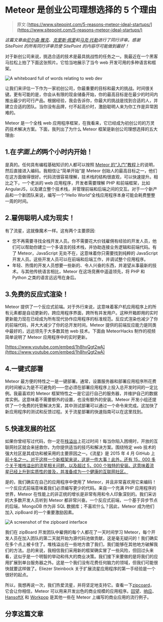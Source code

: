 # Meteor 是创业公司理想选择的 5 个理由

> 原文:[https://www.sitepoint.com/5-reasons-meteor-ideal-startups/](https://www.sitepoint.com/5-reasons-meteor-ideal-startups/)

*这篇文章由[尼尔森·雅克](https://www.sitepoint.com/author/njacques/)、[克里斯·佩里](https://www.sitepoint.com/author/cperry/)和[马克·托勒](https://twitter.com/marctowler)进行了同行评审。感谢 SitePoint 的所有同行评审员使 SitePoint 的内容尽可能做到最好！*

对于新创公司来说，挑选合适的技术是最具挑战性的任务之一。我最近在一个黑客马拉松上拍了下面这张照片。它恰当地展示了当今 web 开发可用的多种语言和框架。

![A whiteboard full of words relating to web dev](../Images/df356c162fd744e838509e715817a6b5.png)

让我们来评估一下作为一家初创公司，你最重要的目标和最大的挑战。时间很关键。更有可能的是，你会从有限的现金储备开始，你的最高目标是在最少的时间内推出最少的可行产品。根据经验，我会告诉你，你最大的挑战是找到合适的人，并建立合适的团队。当你没有品牌，付不起高价时，激励聪明人来为你工作是异常困难的。

Meteor 是一个全栈 web 应用程序框架，在我看来，它已经成为初创公司的万灵药技术解决方案。下面，我列出了为什么 Meteor 框架是新创公司理想选择的五大理由:

## 1.在*字面上的*两个小时内开始！

是真的。任何具有编程基础知识的人都可以按照 [Meteor 的“入门”教程](https://www.meteor.com/tutorials/blaze/creating-an-app)上的说明，然后直接进入编码。我相信让“简单开始”是 Meteor 创始人的最高目标之一，他们在这方面做得很好。代码流很容易理解，技术栈的结构很直观，可以快速提升。相比之下，一个老派的 web 应用程序，开发者需要理解 PHP 和前端框架，比如 AngularJS，以及建立整个技术栈，并管理前端和后端之间的交互。对于一个新产品和一个新团队来说，编写一个“Hello World”全栈应用程序本身可能会耗费整整一周的时间。

## 2.雇佣聪明人成为现实！

有了流星，这就像魔术一样。这有两个主要原因:

*   您不再需要寻找全栈开发人员。你不需要花大价钱雇佣有经验的开发人员，他们可以帮助你建立一个多语言的技术栈，并协助连接业务逻辑和前端代码。有了 Meteor，JavaScript 无处不在，这意味着你只需要找到纯粹的 JavaScript 开发人员。这些开发人员可以在前端和后端工作，并调试整个应用程序。
*   年轻、热情的开发人员想要一些新的、令人兴奋的东西，并渴望从事最新的技术。与其他传统语言相比，Meteor 在这场竞赛中遥遥领先，将 PHP 和 Python 之类的语言远远甩在身后。

## 3.免费的反应式渲染！

Meteor 提供了一个反应式前端。对于外行来说，这意味着客户机应用程序上的所有元素都是自动更新的，跨应用程序界面，跨所有并发用户。这种开箱即用的实时更新能力现在已经成为所有现代协作应用程序的标准规范。反应式渲染也减少了你的前端代码，并大大减少了你的总开发时间。Meteor 提供的前端反应能力是同类中最好的，远远领先于大多数其他 web 技术。下面由 MeteorHacks 制作的视频简单说明了 Meteor 应用程序中的实时更新。

[https://www.youtube.com/embed/1h8hvQgt2wA](https://www.youtube.com/embed/1h8hvQgt2wA)

## 4.一键式部署

Meteor 最方便的特性之一是一键部署。通常，设置服务器和部署应用程序所花费的时间被认为是不可避免的——您必须在部署应用程序上投入总开发时间的一定比例。我最喜欢的 Meteor 框架特性之一是它运行自己的服务器，并维护自己的数据库实例。这意味着不需要额外的设置，也没有额外的安装。Meteor 开发小组还提供了一个免费的托管解决方案，其中测试部署可以通过一个命令来完成。这加快了新应用程序的测试和反馈过程。关于流星部署的快速指南可以在这里找到。

## 5.快速发展的社区

如果你曾经写过代码，你一定在[栈溢出](http://stackoverflow.com/)上花过时间！每当你陷入困境时，开放的互联网社区就会来拯救你，为你提供适当的技巧和解决方案。围绕特定 web 技术的强大社区是其成功和被采用的主要原因之一。《流星》是 2015 年 4 月 GitHub 上[前十名之一。对于这样一个新框架来说，这是一件大事！此外，还有 15，000 多个关于堆栈溢出的流星相关问题，以及超过 5，000 个独特的安装。这意味着流星已经上升到实质性的普及，并准备成为一个健康的互联网社区。](http://info.meteor.com/blog/meteor-top-ten-github)

是的，我们确实在自己的应用程序中使用了 Meteor，并且非常喜欢用它来编码！一个反应式前端意味着我们必须编写更少的代码。来自一个充满 PHP 应用程序的世界，Meteor 在性能上的非正统的增长是非常有用和令人印象深刻的。我们采访的大多数开发人员听到 Meteor 都非常兴奋。一个反应式前端，一个基于异步节点的后端，MongoDB 作为非 SQL 数据库；不喜欢什么？因此，Meteor 成为他们加入 zipBoard 的一个重要激励因素。

![A screenshot of the zipboard interface](../Images/bb56f146b3e603dfd3c5e726d5f639f4.png)

我们在 zipBoard 开发团队中雇佣的每个人都花了一天时间学习 Meteor，每个开发人员在加入团队的第二天就开始为源代码池做贡献，这是毫无疑问的！我们确实在多个点上被卡住了。堆栈溢出在一些地方救了我们，我们能够在其他地方破解我们的方法。总的来说，我相信我们采用新的框架确实冒了一些风险，但回过头来看，这似乎是一个明智的举动和伟大的商业决策。我们接下来要做的是将我们的应用扩展到单台服务器之外。这是一个我们没有花费任何脑力的领域，但我们可能很快就要这样做了。Eliezer Steinbock 关于扩展流星应用程序的第一手经验是一个很好的起点。

所以，我想再说一次，我们热爱流星，并将坚定地支持它。查看一下[zipcoard](http://www.zipboard.co)，它会让你相信，Meteor 可以用来开发出色的商业规模的应用程序。[回望](https://lookback.io/)、[响应](https://respond.ly/)、 [HansoftX](https://hansoftx.com/) 和 [Workpop](https://beta.workpop.com/) 是其他一些在 Meteor 上编写的商业应用的流行例子。

## 分享这篇文章